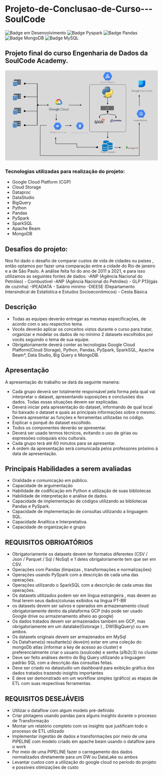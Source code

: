 # Projeto-de-Conclusao-de-Curso---SoulCode
![Badge em Desenvolvimento](https://img.shields.io/badge/Linguagem-Python-blue)
![Badge Pyspark](https://img.shields.io/badge/API-Pyspark-orange)
![Badge Pandas](https://img.shields.io/badge/biblioteca-Pandas-orange)
![Badge MongoDB](https://img.shields.io/badge/DB-MongoDB-brightgreen)
![Badge MySQL](https://img.shields.io/badge/DB-MySQL-lightgrey)

## Projeto final do curso Engenharia de Dados da SoulCode Academy.
![](Workflow.png)

### Tecnologias utilizadas para realização do projeto:
- Google Cloud Platform (CGP)
- Cloud Storage
- Dataproc
- DataStudio
- BigQuery
- Python
- Pandas
- PySpark
- SparkSQL
- Apache Beam
- MongoDB


## Desafios do projeto:

Nos foi dado o desafio de comparar custos de vida de cidades ou países , então optamos por fazer uma comparação entre a cidade do Rio de janeiro e a de São Paulo. A análise feita foi do ano de 2011 a 2021, e para isso utilizamos as seguintes fontes de dados:
-ANP (Agência Nacional do Petróleo) - Combustível
-ANP (Agência Nacional do Petróleo) - GLP P13(gás de cozinha)
-IPEADATA - Salário minimo
-DIEESE (Departamento Intersindical de Estatística e Estudos Socioeconômicos) - Cesta Básica


## Descrição
- Todas as equipes deverão entregar as mesmas especificações, de acordo com o seu respectivo tema.
- Vocês deverão aplicar os conceitos vistos durante o curso para tratar, organizar e modelar os dados de no mínimo 2 datasets escolhidos por vocês seguindo o tema de sua equipe.
- Obrigatoriamente deverá conter as tecnologias Google Cloud Platform(Cloud Storage), Python, Pandas, PySpark, SparkSQL, Apache Beam*, Data Studio, Big Query e MongoDB.



## Apresentação

A apresentação do trabalho se dará da seguinte maneira:

- Cada grupo deverá ser totalmente responsável pela forma pela qual vai interpretar o dataset, apresentando suposições e conclusões dos dados. Todas essas situações devem ser explicadas.
- Deverá iniciar pela apresentação do dataset, informando de qual local foi baixado o dataset e quais as principais informações sobre o mesmo.
- Deverá apresentar as funções e ferramentas utilizadas no código.
- Explicar o porquê do dataset escolhido.
- Todos os componentes deverão se apresentar.
- Deverá ser usado termos técnicos, evitando o uso de gírias ou expressões coloquiais e/ou culturais.
- Cada grupo terá até 60 minutos para se apresentar.
- A ordem da apresentação será comunicada pelos professores próximo à data de apresentação.


## Principais Habilidades a serem avaliadas
- Oralidade e comunicação em público.
- Capacidade de argumentação
- Habilidade de codificação em Python e utilização de suas bibliotecas
- Habilidade de interpretação e análise de dados.
- Capacidade de implementação de códigos utilizando as bibliotecas Pandas e PySpark.
- Capacidade de implementação de consultas utilizando a linguagem SQL.
- Capacidade Analítica e Interpretativa.
- Capacidade de organização e grupo


## REQUISITOS OBRIGATÓRIOS
- Obrigatoriamente os datasets devem ter formatos diferentes (CSV / Json / Parquet / Sql / NoSql) e 1 deles obrigatoriamente tem que ser em CSV.
- Operações com Pandas (limpezas , transformações e normalizações) 
- Operações usando PySpark com a descrição de cada uma das operações.
- Operações utilizando o SparkSQL com a descrição de cada umas das operações.
- Os datasets utilizados podem ser em lingua estrangeira , mas devem ao final terem seus dados/colunas exibidos na lingua PT-BR
- os datasets devem ser salvos e operados em armazenamento cloud obrigatoriamente dentro da plataforma GCP (não pode ser usado Google drive ou armazenamento alheio ao google)
- Os dados tratados devem ser armazenados também em GCP, mas obrigatoriamente em um datalake(Gstorage ) , DW(BigQuery) ou em ambos.
- Os datasets originais devem ser armazenados em MySql
- Os Dataframe(s) resultante(s) deve(m) estar em uma coleção do mongoDb atlas (informar a key de acesso ao cluster) e preferencialmente criar o usuario (soulcode) e senha (a1b2c3) no cluster
- Deve ser feito análises dentro do Big Query utilizando a linguagem padrão SQL com a descrição das consultas feitas.
- Deve ser criado no datastudio um dashboard para exibição gráfica dos dados tratados trazendo insights importantes
- E deve ser demonstrado em um workflow simples (gráfico) as etapas de ETL com suas respectivas ferramentas.


## REQUISITOS DESEJÁVEIS
- Utilizar o dataflow com algum modelo pré-definido
- Criar plotagens usando pandas para alguns insights durante o processo de Transformação 
- Montar um relatório completo com os insights que justificam todo o processo de ETL utilizado
- Implementar ingestão de dados e transformações por meio de uma PIPELINE com modelo criado em apache beam usando o dataflow para o work
- Por meio de uma PIPELINE fazer o carregamento dos dados normalizados diretamente para um DW ou DataLake ou ambos
- Levantar custos com a utilização do google cloud no período do projeto e possíveis otimizações de custo


